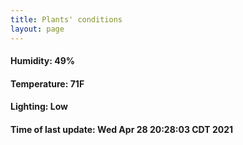 ```yaml
---
title: Plants' conditions
layout: page
---
```



#### Humidity: 49%
#### Temperature: 71F
#### Lighting: Low
#### Time of last update: Wed Apr 28 20:28:03 CDT 2021
